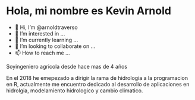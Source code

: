 # Hola, mi nombre es Kevin Arnold

- 👋 Hi, I’m @arnoldtraverso
- 👀 I’m interested in ...
- 🌱 I’m currently learning ...
- 💞️ I’m looking to collaborate on ...
- 📫 How to reach me ...

Soyingeniero agricola desde hace mas de 4 años

En el 2018 he emepezado a dirigir la rama de hidrologia a la programacion en R, actualmente me encuentro dedicado al desarrollo de aplicaciones en hidrolgia, modelamiento hidrologico y cambio climatico.

<!---
arnoldtraverso/arnoldtraverso is a ✨ special ✨ repository because its `README.md` (this file) appears on your GitHub profile.
You can click the Preview link to take a look at your changes.
--->
